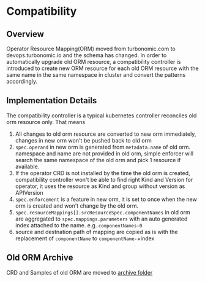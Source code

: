 # Compatibility

## Overview

Operator Resource Mapping(ORM) moved from turbonomic.com to devops.turbonomic.io and the schema has changed. In order to automatically upgrade old ORM resource, a compatibility controller is introduced to create new ORM resource for each old ORM resource with the same name in the same namespace in cluster and convert the patterns accordingly.

## Implementation Details

The compatibility controller is a typical kubernetes controller reconciles old orm resource only. That means

1. All changes to old orm resource are converted to new orm immediately, changes in new orm won't be pushed back to old orm
2. `spec.operand` in new orm is generated from `metadata.name` of old orm. namespace and name are not provided in old orm, simple enforcer will search the same namespace of the old orm and pick 1 resource if available.
3. If the operator CRD is not installed by the time the old orm is created, compatibility controller won't be able to find right Kind and Version for operator, it uses the resource as Kind and group without version as APIVersion 
4. `spec.enforcement` is a feature in new orm, it is set to once when the new orm is created and won't change by the old orm.
5. `spec.resourceMappings[].srcResourceSpec.componentNames` in old orm are aggregated to `spec.mappings.parameters` with an auto generated index attached to the name. e.g. `componentNames-0`
6. source and destnation path of mapping are copied as is with the replacement of `componentName` to `componentName-`+index

## Old ORM Archive

CRD and Samples of old ORM are moved to [archive folder](../archive/)